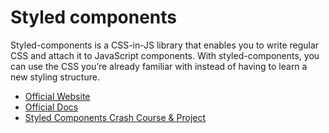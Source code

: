 # Styled components

Styled-components is a CSS-in-JS library that enables you to write regular CSS and attach it to JavaScript components. With styled-components, you can use the CSS you’re already familiar with instead of having to learn a new styling structure.

- [Official Website](https://styled-components.com/)
- [Official Docs](https://styled-components.com/docs)
- [Styled Components Crash Course & Project](https://www.youtube.com/watch?v=02zO0hZmwnw)
